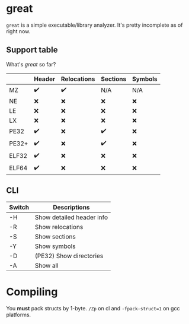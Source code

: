
[//]: # (❌/✔️)

# great

`great` is a simple executable/library analyzer. It's pretty incomplete as of right now.

## Support table

What's _great_ so far?

| | Header | Relocations | Sections | Symbols |
|---|---|---|---|---|
| MZ | ✔️ | ✔️ | N/A | N/A |
| NE | ❌ | ❌ | ❌ | ❌ |
| LE | ❌ | ❌ | ❌ | ❌ |
| LX | ❌ | ❌ | ❌ | ❌ |
| PE32 | ✔️ | ❌ | ✔️ | ❌ |
| PE32+ | ✔️ | ❌ | ✔️ | ❌ |
| ELF32 | ✔️ | ❌ | ❌ | ❌ |
| ELF64 | ✔️ | ❌ | ❌ | ❌ |

## CLI

| Switch | Descriptions |
|---|---|
| -H | Show detailed header info |
| -R | Show relocations |
| -S | Show sections |
| -Y | Show symbols |
| -D | (PE32) Show directories |
| -A | Show all |

# Compiling

You __must__ pack structs by 1-byte. `/Zp` on cl and `-fpack-struct=1` on gcc platforms.